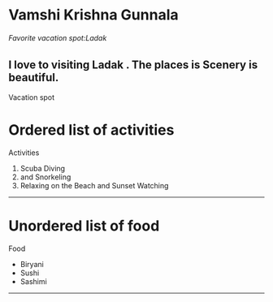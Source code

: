 # Vamshi Krishna Gunnala
###### Favorite vacation spot:Ladak
I love to visiting **Ladak** . The places is **Scenery** is beautiful.
---

Vacation spot
# Ordered list of activities 
Activities 
 1. Scuba Diving 
 2. and Snorkeling
 3. Relaxing on the Beach and Sunset Watching

 ---
 # Unordered list of food
 Food
 * Biryani 
 * Sushi 
 * Sashimi

---
